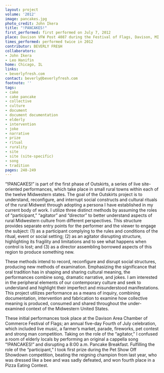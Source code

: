 ```yaml
---
layout: project
volume: '2012'
image: pancakes.jpg
photo_credit: John Ikera
title: "!PANCAKES!"
first_performed: first performed on July 7, 2012
place: Davison VFW Post 4087 during the Festival of Flags, Davison, MI
times_performed: performed twice in 2012
contributor: BEVERLY FRE$H
collaborators:
- John Ikera
- Leo Hanifin
home: Chicago, IL
links:
- beverlyfresh.com
contact: beverly@beverlyfresh.com
footnote: ''
tags:
- cake
- cake pancake
- collective
- culture
- document
- document documentation
- elderly
- intervention
- joke
- narrative
- prize
- ritual
- rurality
- site
- site (site-specific)
- song
- tradition
pages: 248-249
---
```


“!PANCAKES!” is part of the first phase of Outskirts, a series of live site-oriented performances, which take place in small rural towns within each of the twelve Midwestern states. The goal of the Outskirts project is to understand, reconfigure, and interrupt social constructs and cultural rituals of the rural Midwest through adopting a persona I have established in my current body of work. I utilize three distinct methods by assuming the roles of “participant,” “agitator” and “director” to better understand aspects of rural Midwestern culture from different perspectives. This structure provides separate entry points for the performer and the viewer to engage the subject: (1) as a participant complying to the rules and conditions of the ritual, event or social setting; (2) as an agitator disrupting structure, highlighting its fragility and limitations and to see what happens when control is lost; and (3) as a director assembling borrowed aspects of this region to produce something new.

These methods intend to record, reconfigure and disrupt social structures, producing new methods of examination. Emphasizing the significance that oral tradition has in shaping and sharing cultural meaning, the performances combine song, dramatic narrative, and jokes. I am interested in the peripheral elements of our contemporary culture and seek to understand and highlight their imperfect and misunderstood manifestations. This project utilizes performance as a means of inquiry, combining documentation, intervention and fabrication to examine how collective meaning is produced, consumed and shared throughout the under-examined context of the Midwestern United States.

These initial performances took place at the Davison Area Chamber of Commerce Festival of Flags; an annual five-day Fourth of July celebration, which included live music, a farmer’s market, parade, fireworks, pet contest and strong man competition. Taking on the role of the “agitator,” I confused a room of elderly locals by performing an original a cappella song “!PANCAKES!” and disrupting a 8:00 a.m. Pancake Breakfast. Fulfilling the role of the “participant,” I took first prize during the Pet Show Off Showdown competition, beating the reigning champion from last year, who was dressed like a bee and was sadly defeated, and won fourth place in a Pizza Eating Contest.
